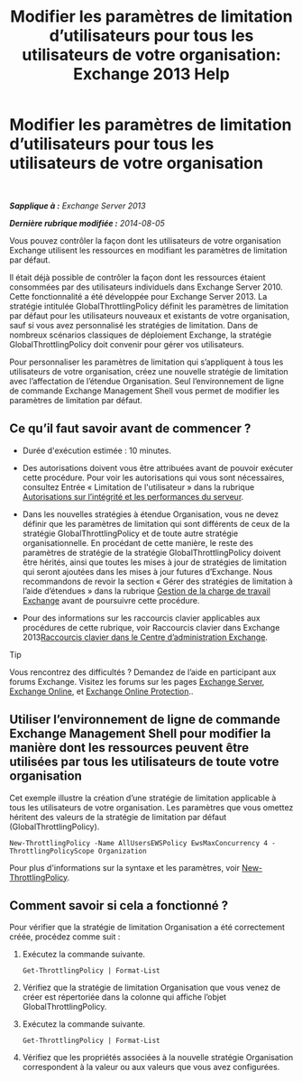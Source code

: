 ﻿---
title: 'Modifier les paramètres de limitation d’utilisateurs pour tous les utilisateurs de votre organisation: Exchange 2013 Help'
TOCTitle: Modifier les paramètres de limitation d’utilisateurs pour tous les utilisateurs de votre organisation
ms:assetid: c45cacfc-768d-4605-9bb0-53e30273fe4d
ms:mtpsurl: https://technet.microsoft.com/fr-fr/library/JJ863578(v=EXCHG.150)
ms:contentKeyID: 50555480
ms.date: 04/24/2018
mtps_version: v=EXCHG.150
ms.translationtype: HT
---

# Modifier les paramètres de limitation d’utilisateurs pour tous les utilisateurs de votre organisation

 

_**Sapplique à :** Exchange Server 2013_

_**Dernière rubrique modifiée :** 2014-08-05_

Vous pouvez contrôler la façon dont les utilisateurs de votre organisation Exchange utilisent les ressources en modifiant les paramètres de limitation par défaut.

Il était déjà possible de contrôler la façon dont les ressources étaient consommées par des utilisateurs individuels dans Exchange Server 2010. Cette fonctionnalité a été développée pour Exchange Server 2013. La stratégie intitulée GlobalThrottlingPolicy définit les paramètres de limitation par défaut pour les utilisateurs nouveaux et existants de votre organisation, sauf si vous avez personnalisé les stratégies de limitation. Dans de nombreux scénarios classiques de déploiement Exchange, la stratégie GlobalThrottlingPolicy doit convenir pour gérer vos utilisateurs.

Pour personnaliser les paramètres de limitation qui s’appliquent à tous les utilisateurs de votre organisation, créez une nouvelle stratégie de limitation avec l’affectation de l’étendue Organisation. Seul l’environnement de ligne de commande Exchange Management Shell vous permet de modifier les paramètres de limitation par défaut.

## Ce qu’il faut savoir avant de commencer ?

  - Durée d'exécution estimée : 10 minutes.

  - Des autorisations doivent vous être attribuées avant de pouvoir exécuter cette procédure. Pour voir les autorisations qui vous sont nécessaires, consultez Entrée « Limitation de l'utilisateur » dans la rubrique [Autorisations sur l’intégrité et les performances du serveur](server-health-and-performance-permissions-exchange-2013-help.md).

  - Dans les nouvelles stratégies à étendue Organisation, vous ne devez définir que les paramètres de limitation qui sont différents de ceux de la stratégie GlobalThrottlingPolicy et de toute autre stratégie organisationnelle. En procédant de cette manière, le reste des paramètres de stratégie de la stratégie GlobalThrottlingPolicy doivent être hérités, ainsi que toutes les mises à jour de stratégies de limitation qui seront ajoutées dans les mises à jour futures d’Exchange. Nous recommandons de revoir la section « Gérer des stratégies de limitation à l’aide d’étendues » dans la rubrique [Gestion de la charge de travail Exchange](exchange-workload-management-exchange-2013-help.md) avant de poursuivre cette procédure.

  - Pour des informations sur les raccourcis clavier applicables aux procédures de cette rubrique, voir Raccourcis clavier dans Exchange 2013[Raccourcis clavier dans le Centre d’administration Exchange](keyboard-shortcuts-in-the-exchange-admin-center-exchange-online-protection-help.md).

> [!TIP]
> Vous rencontrez des difficultés ? Demandez de l’aide en participant aux forums Exchange. Visitez les forums sur les pages <a href="https://go.microsoft.com/fwlink/p/?linkid=60612">Exchange Server</a>, <a href="https://go.microsoft.com/fwlink/p/?linkid=267542">Exchange Online</a>, et <a href="https://go.microsoft.com/fwlink/p/?linkid=285351">Exchange Online Protection</a>..


## Utiliser l’environnement de ligne de commande Exchange Management Shell pour modifier la manière dont les ressources peuvent être utilisées par tous les utilisateurs de toute votre organisation

Cet exemple illustre la création d’une stratégie de limitation applicable à tous les utilisateurs de votre organisation. Les paramètres que vous omettez héritent des valeurs de la stratégie de limitation par défaut (GlobalThrottlingPolicy).

    New-ThrottlingPolicy -Name AllUsersEWSPolicy EwsMaxConcurrency 4 -ThrottlingPolicyScope Organization

Pour plus d'informations sur la syntaxe et les paramètres, voir [New-ThrottlingPolicy](https://technet.microsoft.com/fr-fr/library/dd351045\(v=exchg.150\)).

## Comment savoir si cela a fonctionné ?

Pour vérifier que la stratégie de limitation Organisation a été correctement créée, procédez comme suit :

1.  Exécutez la commande suivante.
    
        Get-ThrottlingPolicy | Format-List

2.  Vérifiez que la stratégie de limitation Organisation que vous venez de créer est répertoriée dans la colonne qui affiche l’objet GlobalThrottlingPolicy.

3.  Exécutez la commande suivante.
    
        Get-ThrottlingPolicy | Format-List

4.  Vérifiez que les propriétés associées à la nouvelle stratégie Organisation correspondent à la valeur ou aux valeurs que vous avez configurées.

